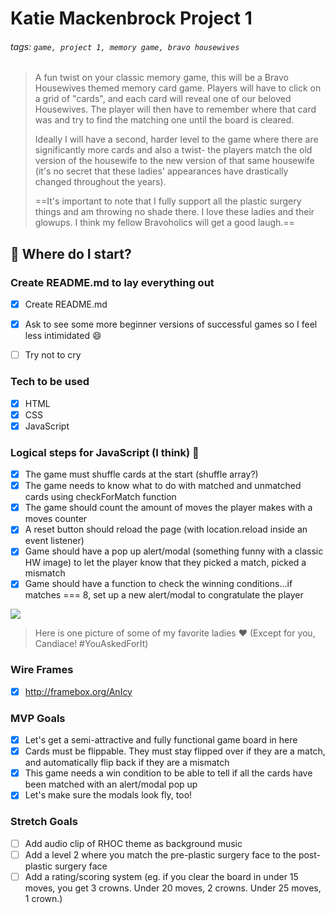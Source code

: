 # Katie Mackenbrock Project 1

###### tags: `game, project 1, memory game, bravo housewives`

> A fun twist on your classic memory game, this will be a Bravo Housewives themed memory card game. Players will have to click on a grid of "cards", and each card will reveal one of our beloved Housewives. The player will then have to remember where that card was and try to find the matching one until the board is cleared. 
> 
> Ideally I will have a second, harder level to the game where there are significantly more cards and also a twist- the players match the old version of the housewife to the new version of that same housewife (it's no secret that these ladies' appearances have drastically changed throughout the years). 
> 
> ==It's important to note that I fully support all the plastic surgery things and am throwing no shade there. I love these ladies and their glowups. I think my fellow Bravoholics will get a good laugh.==

## :memo: Where do I start?

### Create README.md to lay everything out

- [x] Create README.md
- [x] Ask to see some more beginner versions of successful games so I feel less intimidated :smile: 
- [ ] Try not to cry
 

### Tech to be used
- [x] HTML
- [x] CSS
- [x] JavaScript

### Logical steps for JavaScript (I think)  :shrug:

- [x] The game must shuffle cards at the start (shuffle array?)
- [x] The game needs to know what to do with matched and unmatched cards using checkForMatch function
- [x] The game should count the amount of moves the player makes with a <span> moves counter
- [x] A reset button should reload the page (with location.reload inside an event listener)
- [x] Game should have a pop up alert/modal (something funny with a classic HW image) to let the player know that they picked a match, picked a mismatch
- [x] Game should have a function to check the winning conditions...if matches === 8, set up a new alert/modal to congratulate the player

![](https://i.imgur.com/x9kUM1X.jpg)
> Here is one picture of some of my favorite ladies :heart: (Except for you, Candiace! #YouAskedForIt)

### Wire Frames

- [x] http://framebox.org/AnIcy

### MVP Goals
- [x] Let's get a semi-attractive and fully functional game board in here
- [x] Cards must be flippable. They must stay flipped over if they are a match, and automatically flip back if they are a mismatch
- [x] This game needs a win condition to be able to tell if all the cards have been matched with an alert/modal pop up
- [x] Let's make sure the modals look fly, too!

### Stretch Goals

- [ ] Add audio clip of RHOC theme as background music
- [ ] Add a level 2 where you match the pre-plastic surgery face to the post-plastic surgery face
- [ ] Add a rating/scoring system (eg. if you clear the board in under 15 moves, you get 3 crowns. Under 20 moves, 2 crowns. Under 25 moves, 1 crown.)